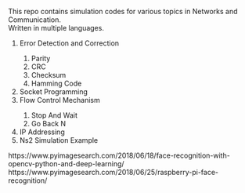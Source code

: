 This repo contains simulation codes for various topics in Networks and Communication.</br>
Written in multiple languages.
</br>
<ol>
  <li>Error Detection and Correction</li>
  <ol>
    <li>Parity</li>
    <li>CRC</li>
    <li>Checksum</li>
    <li>Hamming Code</li>
  </ol>
  <li>Socket Programming</li>
  <li>Flow Control Mechanism</li>
  <ol>
    <li>Stop And Wait</li>
    <li>Go Back N</li>
  </ol>
  <li>IP Addressing</li>
  <li>Ns2 Simulation Example</li>
</ol>
https://www.pyimagesearch.com/2018/06/18/face-recognition-with-opencv-python-and-deep-learning/
https://www.pyimagesearch.com/2018/06/25/raspberry-pi-face-recognition/
